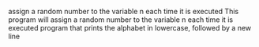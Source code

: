 assign a random number to the variable n each time it is executed
This program will assign a random number to the variable n each time it is executed
program that prints the alphabet in lowercase, followed by a new line
